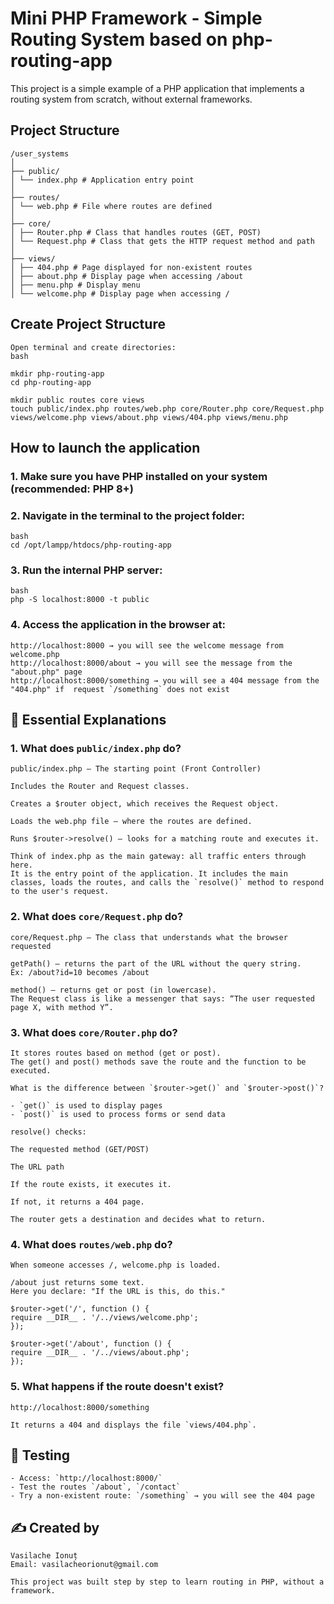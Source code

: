 # Mini PHP Framework - Simple Routing System based on php-routing-app

This project is a simple example of a PHP application that implements a routing system from scratch, without external frameworks.

## Project Structure

```
/user_systems
│
├── public/
│ └── index.php # Application entry point
│
├── routes/
│ └── web.php # File where routes are defined
│
├── core/
│ ├── Router.php # Class that handles routes (GET, POST)
│ └── Request.php # Class that gets the HTTP request method and path
│
├── views/
│ ├── 404.php # Page displayed for non-existent routes
│ ├── about.php # Display page when accessing /about
│ ├── menu.php # Display menu
│ └── welcome.php # Display page when accessing /

```

## Create Project Structure
```
Open terminal and create directories:
bash

mkdir php-routing-app
cd php-routing-app

mkdir public routes core views
touch public/index.php routes/web.php core/Router.php core/Request.php views/welcome.php views/about.php views/404.php views/menu.php
```

## How to launch the application

### 1. Make sure you have PHP installed on your system (recommended: PHP 8+)
### 2. Navigate in the terminal to the project folder:
```
bash
cd /opt/lampp/htdocs/php-routing-app
```
### 3. Run the internal PHP server:
```
bash
php -S localhost:8000 -t public
```
### 4. Access the application in the browser at:
```
http://localhost:8000 → you will see the welcome message from welcome.php
http://localhost:8000/about → you will see the message from the "about.php" page
http://localhost:8000/something → you will see a 404 message from the "404.php" if  request `/something` does not exist
```

## 📘 Essential Explanations

### 1. What does `public/index.php` do?
```
public/index.php – The starting point (Front Controller)

Includes the Router and Request classes.

Creates a $router object, which receives the Request object.

Loads the web.php file — where the routes are defined.

Runs $router->resolve() — looks for a matching route and executes it.

Think of index.php as the main gateway: all traffic enters through here.
It is the entry point of the application. It includes the main classes, loads the routes, and calls the `resolve()` method to respond to the user's request.
```
### 2. What does `core/Request.php` do?
```
core/Request.php – The class that understands what the browser requested

getPath() – returns the part of the URL without the query string.
Ex: /about?id=10 becomes /about

method() – returns get or post (in lowercase).
The Request class is like a messenger that says: “The user requested page X, with method Y”.
```
### 3. What does `core/Router.php` do?
```
It stores routes based on method (get or post).
The get() and post() methods save the route and the function to be executed.

What is the difference between `$router->get()` and `$router->post()`?

- `get()` is used to display pages
- `post()` is used to process forms or send data

resolve() checks:

The requested method (GET/POST)

The URL path

If the route exists, it executes it.

If not, it returns a 404 page.

The router gets a destination and decides what to return.
```
### 4. What does `routes/web.php` do?
```
When someone accesses /, welcome.php is loaded.

/about just returns some text.
Here you declare: "If the URL is this, do this."

$router->get('/', function () {
require __DIR__ . '/../views/welcome.php';
});

$router->get('/about', function () {
require __DIR__ . '/../views/about.php';
});
```

### 5. What happens if the route doesn't exist?
```
http://localhost:8000/something

It returns a 404 and displays the file `views/404.php`.

```

## 🧪 Testing
```
- Access: `http://localhost:8000/`
- Test the routes `/about`, `/contact`
- Try a non-existent route: `/something` → you will see the 404 page
```

## ✍️ Created by
```
Vasilache Ionuț
Email: vasilacheorionut@gmail.com

This project was built step by step to learn routing in PHP, without a framework.
```
